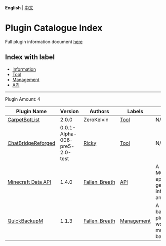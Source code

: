 **English** | [中文](readme-zh_cn.md)

# Plugin Catalogue Index

Full plugin information document [here](./full.md)

## Index with label

- [Information](/labels/information/readme.md)
- [Tool](/labels/tool/readme.md)
- [Management](/labels/management/readme.md)
- [API](/labels/api/readme.md)

-------

Plugin Amount: 4

| Plugin Name | Version | Authors | Labels | Summary |
| --- | --- | --- | --- | --- |
| [CarpetBotList](/plugins/carpetbotlist/readme.md) | 2.0.0 | ZeroKelvin | [Tool](/labels/tool/readme.md) | N/A |
| [ChatBridgeReforged](/plugins/chatbridgereforged_client_mc/readme.md) | 0.0.1-Alpha-006-pre5-2.0-test | [Ricky](https://github.com/rickyhoho) | [Tool](/labels/tool/readme.md) | N/A |
| [Minecraft Data API](/plugins/minecraft_data_api/readme.md) | 1.4.0 | [Fallen_Breath](https://github.com/Fallen-Breath) | [API](/labels/api/readme.md) | A MCDReforged api plugin to get player data information and more |
| [QuickBackupM](/plugins/quick_backup_multi/readme.md) | 1.1.3 | [Fallen_Breath](https://github.com/Fallen-Breath) | [Management](/labels/management/readme.md) | A backup/restore plugin for your world, with mutiple backup slot |
